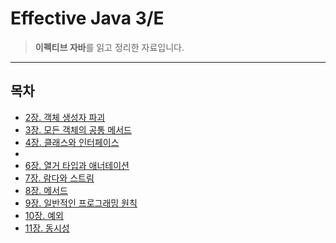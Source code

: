 # Effective Java 3/E

> **이펙티브 자바**를 읽고 정리한 자료입니다.

---

## 목차
- [2장. 객체 생성자 파괴](2장.%20객체%20생성자%20파괴/README.md)
- [3장. 모든 객체의 공통 메서드](3장.%20모든%20객체의%20공통%20메서드/README.md)
- [4장. 클래스와 인터페이스](4장.%20클래스와%20인터페이스/READMD.md)
- 
- [6장. 열거 타입과 애너테이션](6장.%20열거%20타입과%20애너테이션/README.md)
- [7장. 람다와 스트림](7장.%20람다와%20스트림/README.md)
- [8장. 메서드](8장.%20메서드/README.md)
- [9장. 일반적인 프로그래밍 원칙](9장.%20일반적인%20프로그래밍%20원칙/README.md)
- [10장. 예외](10장.%20예외/README.md)
- [11장. 동시성](11장.%20동시성/README.md)

